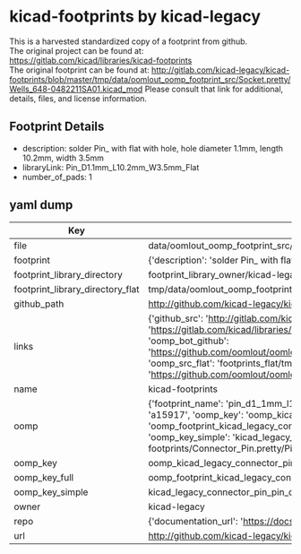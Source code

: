 # kicad-footprints by kicad-legacy  
This is a harvested standardized copy of a footprint from github.  
The original project can be found at:  
https://gitlab.com/kicad/libraries/kicad-footprints  
The original footprint can be found at:
http://gitlab.com/kicad-legacy/kicad-footprints/blob/master/tmp/data/oomlout_oomp_footprint_src/Socket.pretty/Wells_648-0482211SA01.kicad_mod
Please consult that link for additional, details, files, and license information.  
## Footprint Details
* description: solder Pin_ with flat with hole, hole diameter 1.1mm, length 10.2mm, width 3.5mm  
* libraryLink: Pin_D1.1mm_L10.2mm_W3.5mm_Flat  
* number_of_pads: 1  
## yaml dump  
| Key | Value |  
| --- | --- |  
| file | data/oomlout_oomp_footprint_src/kicad-footprints/Connector_Pin.pretty/Pin_D1.1mm_L10.2mm_W3.5mm_Flat.kicad_mod |  
| footprint | {'description': 'solder Pin_ with flat with hole, hole diameter 1.1mm, length 10.2mm, width 3.5mm', 'libraryLink': 'Pin_D1.1mm_L10.2mm_W3.5mm_Flat', 'number_of_pads': 1} |  
| footprint_library_directory | footprint_library_owner/kicad-legacy_kicad-footprints |  
| footprint_library_directory_flat | tmp/data/oomlout_oomp_footprint_src/footprints_flat/kicad_legacy_connector_pin_pin_d1_1mm_l10_2mm_w3_5mm_flat/working |  
| github_path | http://github.com/kicad-legacy/kicad-footprints/blob/master/tmp/data/oomlout_oomp_footprint_src/Connector_Pin.pretty/Pin_D1.1mm_L10.2mm_W3.5mm_Flat.kicad_mod |  
| links | {'github_src': 'http://gitlab.com/kicad-legacy/kicad-footprints/blob/master/tmp/data/oomlout_oomp_footprint_src/Socket.pretty/Wells_648-0482211SA01.kicad_mod', 'github_src_repo': 'https://gitlab.com/kicad/libraries/kicad-footprints', 'oomp_bot': 'tmp/data/oomlout_oomp_footprint_src/footprints/kicad_legacy_connector_pin_pin_d1_1mm_l10_2mm_w3_5mm_flat/working', 'oomp_bot_github': 'https://github.com/oomlout/oomlout_oomp_footprint_bot/tree/main/tmp/data/oomlout_oomp_footprint_src/footprints/kicad_legacy_connector_pin_pin_d1_1mm_l10_2mm_w3_5mm_flat/working', 'oomp_src_flat': 'footprints_flat/tmp/data/oomlout_oomp_footprint_src/footprints_flat/kicad_legacy_connector_pin_pin_d1_1mm_l10_2mm_w3_5mm_flat/working', 'oomp_src_flat_github': 'https://github.com/oomlout/oomlout_oomp_footprint_src/tree/main/tmp/data/oomlout_oomp_footprint_src/footprints_flat/kicad_legacy_connector_pin_pin_d1_1mm_l10_2mm_w3_5mm_flat/working'} |  
| name | kicad-footprints |  
| oomp | {'footprint_name': 'pin_d1_1mm_l10_2mm_w3_5mm_flat', 'library_name': 'connector_pin', 'md5': 'a159173d3d93bc65046773a26391b363', 'md5_10': 'a159173d3d', 'md5_5': 'a1591', 'md5_6': 'a15917', 'oomp_key': 'oomp_kicad_legacy_connector_pin_pin_d1_1mm_l10_2mm_w3_5mm_flat', 'oomp_key_extra': 'oomp_footprint_kicad_legacy_connector_pin_pin_d1_1mm_l10_2mm_w3_5mm_flat', 'oomp_key_full': 'oomp_footprint_kicad_legacy_connector_pin_pin_d1_1mm_l10_2mm_w3_5mm_flat_a15917', 'oomp_key_simple': 'kicad_legacy_connector_pin_pin_d1_1mm_l10_2mm_w3_5mm_flat', 'original_filename': 'data/oomlout_oomp_footprint_src/kicad-footprints/Connector_Pin.pretty/Pin_D1.1mm_L10.2mm_W3.5mm_Flat.kicad_mod', 'owner_name': 'kicad_legacy'} |  
| oomp_key | oomp_kicad_legacy_connector_pin_pin_d1_1mm_l10_2mm_w3_5mm_flat |  
| oomp_key_full | oomp_footprint_kicad_legacy_connector_pin_pin_d1_1mm_l10_2mm_w3_5mm_flat |  
| oomp_key_simple | kicad_legacy_connector_pin_pin_d1_1mm_l10_2mm_w3_5mm_flat |  
| owner | kicad-legacy |  
| repo | {'documentation_url': 'https://docs.github.com/rest/repos/repos#get-a-repository', 'message': 'Not Found'} |  
| url | http://github.com/kicad-legacy/kicad-footprints |  

